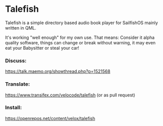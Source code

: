 # Talefish
Talefish is a simple directory based audio book player for SailfishOS mainly written in QML.

It's working "well enough" for my own use. That means: Consider it alpha quality software, things can change or break without warning, it may even eat your Babysitter or steal your car!

### Discuss:
https://talk.maemo.org/showthread.php?p=1521568
### Translate:
https://www.transifex.com/velocode/talefish (or as pull request)
### Install:
https://openrepos.net/content/velox/talefish
